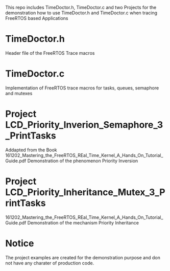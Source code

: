 This repo includes TimeDoctor.h, TimeDoctor.c and two Projects for the demonstration how to use TimeDoctor.h and TimeDoctor.c when tracing FreeRTOS based Applications


TimeDoctor.h
==========
Header file of the FreeRTOS Trace macros

TimeDoctor.c
==========
Implementation of FreeRTOS trace macros for tasks, queues, semaphore and mutexes

Project LCD_Priority_Inverion_Semaphore_3_PrintTasks
==========
Addapted from the Book  161202_Mastering_the_FreeRTOS_REal_Time_Kernel_A_Hands_On_Tutorial_Guide.pdf
Demonstration of the phenomenon Priority Inversion

Project LCD_Priority_Inheritance_Mutex_3_PrintTasks
==========
161202_Mastering_the_FreeRTOS_REal_Time_Kernel_A_Hands_On_Tutorial_Guide.pdf
Demonstration of the mechanism Priority Inheritance

Notice
==========
The project examples are created for the demonstration purpose and don not have any charater of production code.

 
